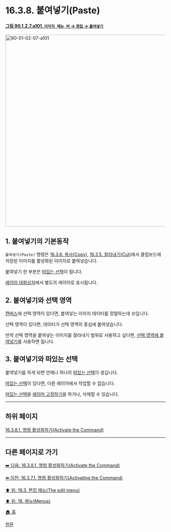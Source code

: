 # 16.3.8. 붙여넣기(Paste)

<a id="90-01-02-07-a101"></a>

#### [그림 90.1.2.7.a101. `이미지 메뉴 바` → `편집` → `붙여넣기`](./90-01-02-07-paste.md#90-01-02-07-a101)
<img width="980" height="601" alt="90-01-02-07-a101" src="https://github.com/user-attachments/assets/a0b28e0a-bfd3-4885-9d23-52b5f8777337" />

<a id="16-03-08-s1"></a>

## 1. 붙여넣기의 기본동작
`붙여넣기(Paste)` 명령은 [16.3.6. 복사(Copy)](./16-03-06-00-copy.md), [16.3.5. 잘라내기(Cut)](./16-03-05-00-cut.md)에서 클립보드에 저장된 이미지를 활성화된 이미지로 붙여넣습니다.

붙여넣기 한 부분은 [떠있는 선택](./04-02-01-there-is-a-floating-selection.md)이 됩니다.

[레이어 대화상자](./15-02-01-00-layers_dialog.md)에서 별도의 레이어로 표시됩니다.

<a id="16-03-08-s2"></a>

## 2. 붙여넣기와 선택 영역
[캔버스](./19-glossaryx-canvas.md)에 선택 영역이 있다면, 붙여넣는 이미지 데이터를 정렬하는데 쓰입니다.

선택 영역이 있다면, 데이터가 선택 영역의 중심에 붙여넣습니다.

만약 선택 영역을 붙여넣는 이미지를 잘라내기 범위로 사용하고 싶다면, [선택 영역에 붙여넣기](./16-03-09-00-paste_into_selection.md)를 사용하면 됩니다.

<a id="16-03-08-s3"></a>

## 3. 붙여넣기와 떠있는 선택
붙여넣기를 하게 되면 언제나 하나의 [떠있는 선택](./04-02-01-there-is-a-floating-selection.md)이 생깁니다.

[떠있는 선택](./04-02-01-there-is-a-floating-selection.md)이 있다면, 다른 레이어에서 작업할 수 없습니다.

[떠있는 선택](./04-02-01-there-is-a-floating-selection.md)을 [레이어 고정하기](./16-07-06-anchor-layer.md)을 하거나, 삭제할 수 있습니다.

***

## 하위 페이지

[16.3.8.1. 명령 활성화하기(Activate the Command)](./16-03-08-01-activate_the_command.md)

***

## 다른 페이지로 가기

[➡️ 다음: 16.3.8.1. 명령 활성화하기(Activate the Command)](./16-03-08-01-activate_the_command.md)

[⬅️ 이전: 16.3.7.1. 명령 활성화하기(Activating the Command)](./16-03-07-01-activating_the_command.md)

[⬆️ 위: 16.3. 편집 메뉴(The edit menu)](./16-03-00-the-edit-menu.md)

[⬆️ 위: 16. 메뉴(Menus)](./16-00-menus.md)

[🏠 홈](./00-home.md)

[원문](https://docs.gimp.org/2.10/ko/gimp-edit-paste.html)